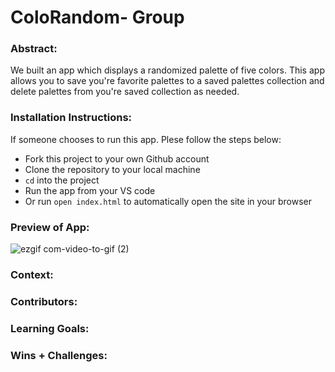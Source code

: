 
# ColoRandom- Group

### Abstract:
We built an app which displays a randomized palette of five colors. This app allows you to save you're favorite palettes to a saved palettes collection and delete palettes from you're saved collection as needed.

### Installation Instructions:
If someone chooses to run this app. Plese follow the steps below:
 - Fork this project to your own Github account
 - Clone the repository to your local machine
 - `cd` into the project
 - Run the app from your VS code
 - Or run `open index.html` to automatically open the site in your browser

### Preview of App:

![ezgif com-video-to-gif (2)](https://user-images.githubusercontent.com/125161431/232592215-ca2ed370-6cf9-46c9-910b-83fa8a1cdcd0.gif)



### Context:
[//]: <> (Give some context for the project here. How long did you have to work on it? How far into the Turing program are you?)

### Contributors:
[//]: <> (Who worked on this application? Link to their GitHubs.)

### Learning Goals:
[//]: <> (What were the learning goals of this project? What tech did you work with?)

### Wins + Challenges:
[//]: <> (What are 2-3 wins you have from this project? What were some challenges you faced - and how did you get over them?)
